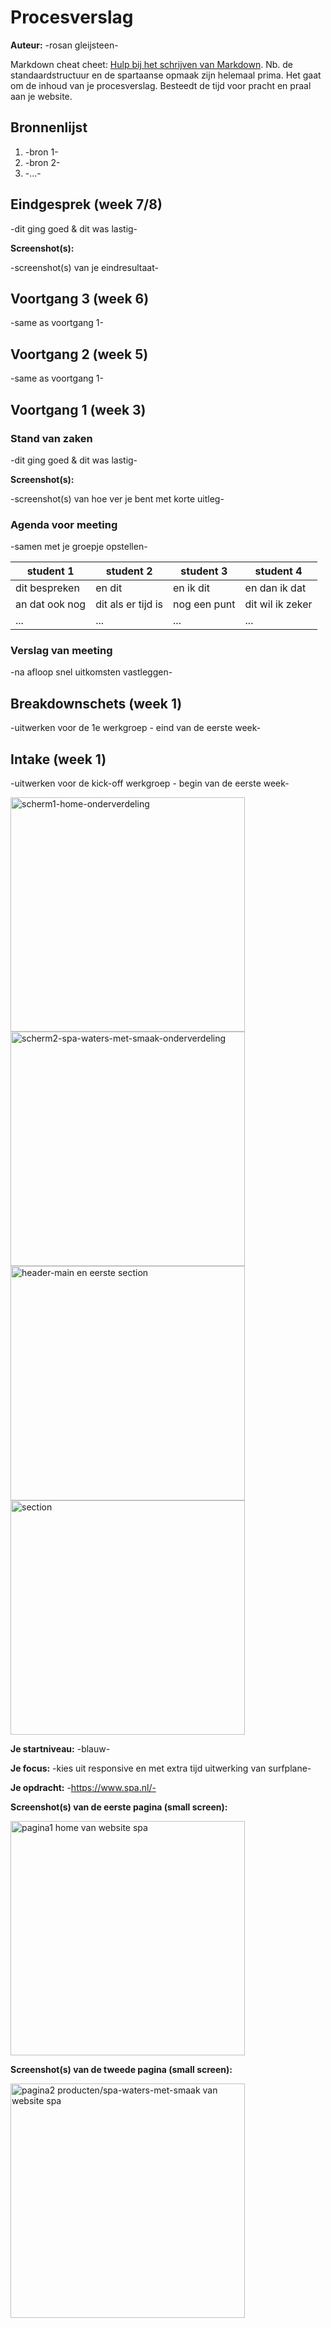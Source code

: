 # Procesverslag
**Auteur:** -rosan gleijsteen-

Markdown cheat cheet: [Hulp bij het schrijven van Markdown](https://github.com/adam-p/markdown-here/wiki/Markdown-Cheatsheet). Nb. de standaardstructuur en de spartaanse opmaak zijn helemaal prima. Het gaat om de inhoud van je procesverslag. Besteedt de tijd voor pracht en praal aan je website.



## Bronnenlijst
1. -bron 1-
2. -bron 2-
3. -...-



## Eindgesprek (week 7/8)

-dit ging goed & dit was lastig-

**Screenshot(s):**

-screenshot(s) van je eindresultaat-



## Voortgang 3 (week 6)

-same as voortgang 1-



## Voortgang 2 (week 5)

-same as voortgang 1-



## Voortgang 1 (week 3)

### Stand van zaken

-dit ging goed & dit was lastig-

**Screenshot(s):**

-screenshot(s) van hoe ver je bent met korte uitleg-

### Agenda voor meeting

-samen met je groepje opstellen-

| student 1      | student 2          | student 3    | student 4        |
| ---            | ---                | ---          | ---              |
| dit bespreken  | en dit             | en ik dit    | en dan ik dat    |
| an dat ook nog | dit als er tijd is | nog een punt | dit wil ik zeker |
| ...            | ...                | ...          | ...              |

### Verslag van meeting

-na afloop snel uitkomsten vastleggen-



## Breakdownschets (week 1)

-uitwerken voor de 1e werkgroep - eind van de eerste week-



## Intake (week 1)
-uitwerken voor de kick-off werkgroep - begin van de eerste week-

<img src="images/schermschets1.png" width="375px" alt="scherm1-home-onderverdeling">
<img src="images/schermschets2.png" width="375px" alt="scherm2-spa-waters-met-smaak-onderverdeling">
<img src="images/schermschets3.png" width="375px" alt="header-main en eerste section">
<img src="images/schermschets3.png" width="375px" alt="section">

**Je startniveau:** -blauw-

**Je focus:** -kies uit responsive en met extra tijd uitwerking van surfplane-

**Je opdracht:** -https://www.spa.nl/-

**Screenshot(s) van de eerste pagina (small screen):**

<img src="images/home.png" width="375px" alt="pagina1 home van website spa">

**Screenshot(s) van de tweede pagina (small screen):**

<img src="images/spa-waters-met-smaak.png" width="375px" alt="pagina2 producten/spa-waters-met-smaak van website spa">
